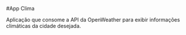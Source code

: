 #App Clima

Aplicação que consome a API da OpenWeather para exibir informações climáticas da cidade desejada.
